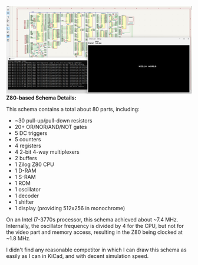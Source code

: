![img.png](img/z80.png)
**Z80-based Schema Details:**

This schema contains a total about 80 parts, including:

- ~30 pull-up/pull-down resistors
- 20+ OR/NOR/AND/NOT gates
- 5 DC triggers
- 5 counters
- 4 registers
- 4 2-bit 4-way multiplexers
- 2 buffers
- 1 Zilog Z80 CPU
- 1 D-RAM
- 1 S-RAM
- 1 ROM
- 1 oscillator
- 1 decoder
- 1 shifter
- 1 display (providing 512x256 in monochrome)

On an Intel i7-3770s processor, this schema achieved about ~7.4 MHz. Internally, the oscillator frequency is divided by 4 for the CPU, but not for the
video part and memory access, resulting in the Z80 being clocked at ~1.8 MHz.

I didn't find any reasonable competitor in which I can draw this schema as easily as I can in KiCad, and with decent simulation speed.
